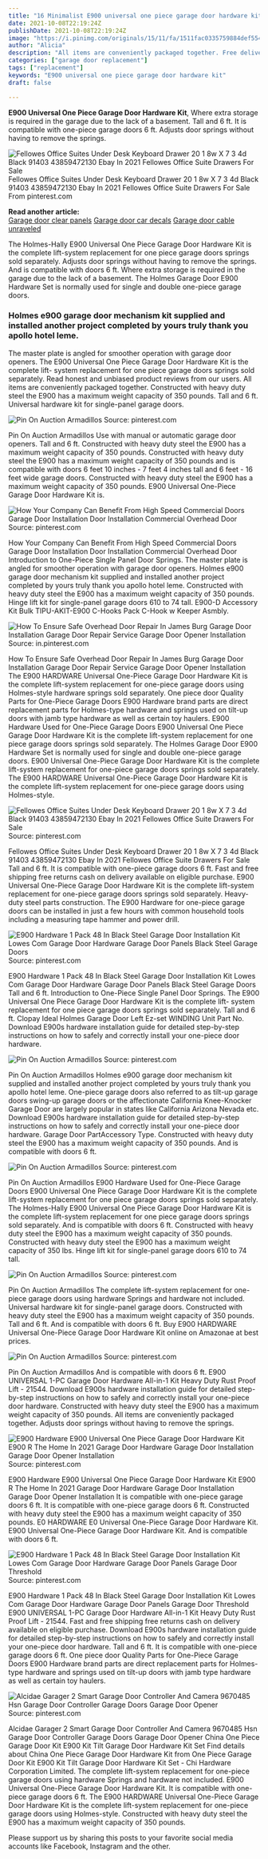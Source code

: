 ```yaml
---
title: "16 Minimalist E900 universal one piece garage door hardware kit  Garage Door Installation"
date: 2021-10-08T22:19:24Z
publishDate: 2021-10-08T22:19:24Z
image: "https://i.pinimg.com/originals/15/11/fa/1511fac0335759884def554203ee0a36.jpg"
author: "Alicia"
description: "All items are conveniently packaged together. Free delivery for many products. E900 universal one piece garage door hardware kit"
categories: ["garage door replacement"]
tags: ["replacement"]
keywords: "E900 universal one piece garage door hardware kit"
draft: false

---
```

<!-- Head tag Code -->
**E900 Universal One Piece Garage Door Hardware Kit**, Where extra storage is required in the garage due to the lack of a basement. Tall and 6 ft. It is compatible with one-piece garage doors 6 ft. Adjusts door springs without having to remove the springs.

![Fellowes Office Suites Under Desk Keyboard Drawer 20 1 8w X 7 3 4d Black 91403 43859472130 Ebay In 2021 Fellowes Office Suite Drawers For Sale](https://i.pinimg.com/474x/4d/6f/3c/4d6f3caa02f9da203f21715ad031b348.jpg "Fellowes Office Suites Under Desk Keyboard Drawer 20 1 8w X 7 3 4d Black 91403 43859472130 Ebay In 2021 Fellowes Office Suite Drawers For Sale")
Fellowes Office Suites Under Desk Keyboard Drawer 20 1 8w X 7 3 4d Black 91403 43859472130 Ebay In 2021 Fellowes Office Suite Drawers For Sale From pinterest.com

**Read another article:**  
[Garage door clear panels](/garage-door-clear-panels/)
[Garage door car decals](/garage-door-car-decals/)
[Garage door cable unraveled](/garage-door-cable-unraveled/)


The Holmes-Hally E900 Universal One Piece Garage Door Hardware Kit is the complete lift-system replacement for one piece garage doors springs sold separately. Adjusts door springs without having to remove the springs. And is compatible with doors 6 ft. Where extra storage is required in the garage due to the lack of a basement. The Holmes Garage Door E900 Hardware Set is normally used for single and double one-piece garage doors.

### Holmes e900 garage door mechanism kit supplied and installed another project completed by yours truly thank you apollo hotel leme.

The master plate is angled for smoother operation with garage door openers. The E900 Universal One Piece Garage Door Hardware Kit is the complete lift- system replacement for one piece garage doors springs sold separately. Read honest and unbiased product reviews from our users. All items are conveniently packaged together. Constructed with heavy duty steel the E900 has a maximum weight capacity of 350 pounds. Tall and 6 ft. Universal hardware kit for single-panel garage doors.


![Pin On Auction Armadillos](https://i.pinimg.com/150x150/6f/a8/72/6fa872173c16e553c9f461456fa2434e.jpg "Pin On Auction Armadillos")
Source: pinterest.com

Pin On Auction Armadillos Use with manual or automatic garage door openers. Tall and 6 ft. Constructed with heavy duty steel the E900 has a maximum weight capacity of 350 pounds. Constructed with heavy duty steel the E900 has a maximum weight capacity of 350 pounds and is compatible with doors 6 feet 10 inches - 7 feet 4 inches tall and 6 feet - 16 feet wide garage doors. Constructed with heavy duty steel the E900 has a maximum weight capacity of 350 pounds. E900 Universal One-Piece Garage Door Hardware Kit is.

![How Your Company Can Benefit From High Speed Commercial Doors Garage Door Installation Door Installation Commercial Overhead Door](https://i.pinimg.com/originals/e5/c0/58/e5c05891f5cd3fdeed9fa819189aaf88.jpg "How Your Company Can Benefit From High Speed Commercial Doors Garage Door Installation Door Installation Commercial Overhead Door")
Source: pinterest.com

How Your Company Can Benefit From High Speed Commercial Doors Garage Door Installation Door Installation Commercial Overhead Door Introduction to One-Piece Single Panel Door Springs. The master plate is angled for smoother operation with garage door openers. Holmes e900 garage door mechanism kit supplied and installed another project completed by yours truly thank you apollo hotel leme. Constructed with heavy duty steel the E900 has a maximum weight capacity of 350 pounds. Hinge lift kit for single-panel garage doors 610 to 74 tall. E900-D Accessory Kit Bulk TIPU-AKIT-E900 C-Hooks Pack C-Hook w Keeper Asmbly.

![How To Ensure Safe Overhead Door Repair In James Burg Garage Door Installation Garage Door Repair Service Garage Door Opener Installation](https://i.pinimg.com/originals/61/ef/a2/61efa22eab7b11d93d5b7578532e998c.png "How To Ensure Safe Overhead Door Repair In James Burg Garage Door Installation Garage Door Repair Service Garage Door Opener Installation")
Source: in.pinterest.com

How To Ensure Safe Overhead Door Repair In James Burg Garage Door Installation Garage Door Repair Service Garage Door Opener Installation The E900 HARDWARE Universal One-Piece Garage Door Hardware Kit is the complete lift-system replacement for one-piece garage doors using Holmes-style hardware springs sold separately. One piece door Quality Parts for One-Piece Garage Doors E900 Hardware brand parts are direct replacement parts for Holmes-type hardware and springs used on tilt-up doors with jamb type hardware as well as certain toy haulers. E900 Hardware Used for One-Piece Garage Doors E900 Universal One Piece Garage Door Hardware Kit is the complete lift-system replacement for one piece garage doors springs sold separately. The Holmes Garage Door E900 Hardware Set is normally used for single and double one-piece garage doors. E900 Universal One-Piece Garage Door Hardware Kit is the complete lift-system replacement for one-piece garage doors springs sold separately. The E900 HARDWARE Universal One-Piece Garage Door Hardware Kit is the complete lift-system replacement for one-piece garage doors using Holmes-style.

![Fellowes Office Suites Under Desk Keyboard Drawer 20 1 8w X 7 3 4d Black 91403 43859472130 Ebay In 2021 Fellowes Office Suite Drawers For Sale](https://i.pinimg.com/474x/4d/6f/3c/4d6f3caa02f9da203f21715ad031b348.jpg "Fellowes Office Suites Under Desk Keyboard Drawer 20 1 8w X 7 3 4d Black 91403 43859472130 Ebay In 2021 Fellowes Office Suite Drawers For Sale")
Source: pinterest.com

Fellowes Office Suites Under Desk Keyboard Drawer 20 1 8w X 7 3 4d Black 91403 43859472130 Ebay In 2021 Fellowes Office Suite Drawers For Sale Tall and 6 ft. It is compatible with one-piece garage doors 6 ft. Fast and free shipping free returns cash on delivery available on eligible purchase. E900 Universal One-Piece Garage Door Hardware Kit is the complete lift-system replacement for one-piece garage doors springs sold separately. Heavy-duty steel parts construction. The E900 Hardware for one-piece garage doors can be installed in just a few hours with common household tools including a measuring tape hammer and power drill.

![E900 Hardware 1 Pack 48 In Black Steel Garage Door Installation Kit Lowes Com Garage Door Hardware Garage Door Panels Black Steel Garage Doors](https://i.pinimg.com/originals/cd/98/e2/cd98e24f02b44153368619057113b77d.jpg "E900 Hardware 1 Pack 48 In Black Steel Garage Door Installation Kit Lowes Com Garage Door Hardware Garage Door Panels Black Steel Garage Doors")
Source: pinterest.com

E900 Hardware 1 Pack 48 In Black Steel Garage Door Installation Kit Lowes Com Garage Door Hardware Garage Door Panels Black Steel Garage Doors Tall and 6 ft. Introduction to One-Piece Single Panel Door Springs. The E900 Universal One Piece Garage Door Hardware Kit is the complete lift- system replacement for one piece garage doors springs sold separately. Tall and 6 ft. Clopay Ideal Holmes Garage Door Left Ez-set WINDING Unit Part No. Download E900s hardware installation guide for detailed step-by-step instructions on how to safely and correctly install your one-piece door hardware.

![Pin On Auction Armadillos](https://i.pinimg.com/170x/4f/89/09/4f8909e6732f2348c9c56ffcae3bce97.jpg "Pin On Auction Armadillos")
Source: pinterest.com

Pin On Auction Armadillos Holmes e900 garage door mechanism kit supplied and installed another project completed by yours truly thank you apollo hotel leme. One-piece garage doors also referred to as tilt-up garage doors swing-up garage doors or the affectionate California Knee-Knocker Garage Door are largely popular in states like California Arizona Nevada etc. Download E900s hardware installation guide for detailed step-by-step instructions on how to safely and correctly install your one-piece door hardware. Garage Door PartAccessory Type. Constructed with heavy duty steel the E900 has a maximum weight capacity of 350 pounds. And is compatible with doors 6 ft.

![Pin On Auction Armadillos](https://i.pinimg.com/150x150/02/32/4d/02324da0da27785f0c197cf51aae474a.jpg "Pin On Auction Armadillos")
Source: pinterest.com

Pin On Auction Armadillos E900 Hardware Used for One-Piece Garage Doors E900 Universal One Piece Garage Door Hardware Kit is the complete lift-system replacement for one piece garage doors springs sold separately. The Holmes-Hally E900 Universal One Piece Garage Door Hardware Kit is the complete lift-system replacement for one piece garage doors springs sold separately. And is compatible with doors 6 ft. Constructed with heavy duty steel the E900 has a maximum weight capacity of 350 pounds. Constructed with heavy duty steel the E900 has a maximum weight capacity of 350 lbs. Hinge lift kit for single-panel garage doors 610 to 74 tall.

![Pin On Auction Armadillos](https://i.pinimg.com/150x150/f4/c9/d3/f4c9d3036b1865f43c01cc8460461f79.jpg "Pin On Auction Armadillos")
Source: pinterest.com

Pin On Auction Armadillos The complete lift-system replacement for one-piece garage doors using hardware Springs and hardware not included. Universal hardware kit for single-panel garage doors. Constructed with heavy duty steel the E900 has a maximum weight capacity of 350 pounds. Tall and 6 ft. And is compatible with doors 6 ft. Buy E900 HARDWARE Universal One-Piece Garage Door Hardware Kit online on Amazonae at best prices.

![Pin On Auction Armadillos](https://i.pinimg.com/150x150/ea/64/3d/ea643d330c0c282abcdc59fa7be1cd1f.jpg "Pin On Auction Armadillos")
Source: pinterest.com

Pin On Auction Armadillos And is compatible with doors 6 ft. E900 UNIVERSAL 1-PC Garage Door Hardware All-in-1 Kit Heavy Duty Rust Proof Lift - 21544. Download E900s hardware installation guide for detailed step-by-step instructions on how to safely and correctly install your one-piece door hardware. Constructed with heavy duty steel the E900 has a maximum weight capacity of 350 pounds. All items are conveniently packaged together. Adjusts door springs without having to remove the springs.

![E900 Hardware E900 Universal One Piece Garage Door Hardware Kit E900 R The Home In 2021 Garage Door Hardware Garage Door Installation Garage Door Opener Installation](https://i.pinimg.com/736x/e7/7c/50/e77c502b1f53453112dd8f9d149d0b45.jpg "E900 Hardware E900 Universal One Piece Garage Door Hardware Kit E900 R The Home In 2021 Garage Door Hardware Garage Door Installation Garage Door Opener Installation")
Source: pinterest.com

E900 Hardware E900 Universal One Piece Garage Door Hardware Kit E900 R The Home In 2021 Garage Door Hardware Garage Door Installation Garage Door Opener Installation It is compatible with one-piece garage doors 6 ft. It is compatible with one-piece garage doors 6 ft. Constructed with heavy duty steel the E900 has a maximum weight capacity of 350 pounds. E0 HARDWARE E0 Universal One-Piece Garage Door Hardware Kit. E900 Universal One-Piece Garage Door Hardware Kit. And is compatible with doors 6 ft.

![E900 Hardware 1 Pack 48 In Black Steel Garage Door Installation Kit Lowes Com Garage Door Hardware Garage Door Panels Garage Door Threshold](https://i.pinimg.com/564x/6d/ed/12/6ded124c43acda50dcffb19d2d41cbb4.jpg "E900 Hardware 1 Pack 48 In Black Steel Garage Door Installation Kit Lowes Com Garage Door Hardware Garage Door Panels Garage Door Threshold")
Source: pinterest.com

E900 Hardware 1 Pack 48 In Black Steel Garage Door Installation Kit Lowes Com Garage Door Hardware Garage Door Panels Garage Door Threshold E900 UNIVERSAL 1-PC Garage Door Hardware All-in-1 Kit Heavy Duty Rust Proof Lift - 21544. Fast and free shipping free returns cash on delivery available on eligible purchase. Download E900s hardware installation guide for detailed step-by-step instructions on how to safely and correctly install your one-piece door hardware. Tall and 6 ft. It is compatible with one-piece garage doors 6 ft. One piece door Quality Parts for One-Piece Garage Doors E900 Hardware brand parts are direct replacement parts for Holmes-type hardware and springs used on tilt-up doors with jamb type hardware as well as certain toy haulers.

![Alcidae Garager 2 Smart Garage Door Controller And Camera 9670485 Hsn Garage Door Controller Garage Doors Garage Door Opener](https://i.pinimg.com/originals/15/11/fa/1511fac0335759884def554203ee0a36.jpg "Alcidae Garager 2 Smart Garage Door Controller And Camera 9670485 Hsn Garage Door Controller Garage Doors Garage Door Opener")
Source: pinterest.com

Alcidae Garager 2 Smart Garage Door Controller And Camera 9670485 Hsn Garage Door Controller Garage Doors Garage Door Opener China One Piece Garage Door Kit E900 Kit Tilt Garage Door Hardware Kit Set Find details about China One Piece Garage Door Hardware Kit from One Piece Garage Door Kit E900 Kit Tilt Garage Door Hardware Kit Set - Chi Hardware Corporation Limited. The complete lift-system replacement for one-piece garage doors using hardware Springs and hardware not included. E900 Universal One-Piece Garage Door Hardware Kit. It is compatible with one-piece garage doors 6 ft. The E900 HARDWARE Universal One-Piece Garage Door Hardware Kit is the complete lift-system replacement for one-piece garage doors using Holmes-style. Constructed with heavy duty steel the E900 has a maximum weight capacity of 350 pounds.

Please support us by sharing this posts to your favorite social media accounts like Facebook, Instagram and the other.

